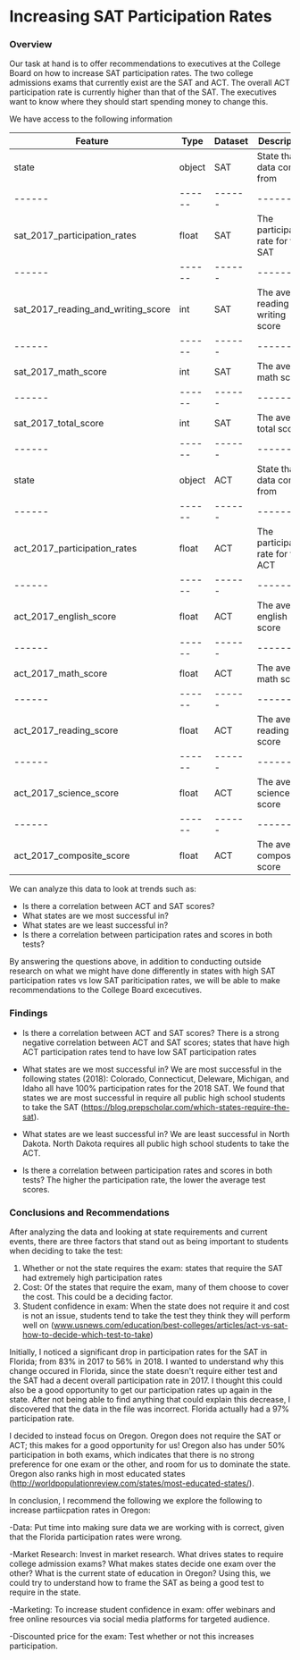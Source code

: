 # Increasing SAT Participation Rates 

### Overview

Our task at hand is to offer recommendations to executives at the College Board on how to increase SAT participation rates. The two college admissions exams that currently exist are the SAT and ACT. The overall ACT participation rate is currently higher than that of the SAT. The executives want to know where they should start spending money to change this. 

We have access to the following information 

| Feature | Type   | Dataset| Description  |
|------|------|------|------|
|   state  | object|   SAT  | State that data comes from|
|------|------|------|------|
|   sat_2017_participation_rates  | float|   SAT  | The participation rate for the SAT |
|------|------|------|------|
|  sat_2017_reading_and_writing_score  | int|   SAT  | The average reading and writing score|
|------|------|------|------|
|   sat_2017_math_score  | int|   SAT  | The average math score|
|------|------|------|------|
|  sat_2017_total_score  | int|   SAT  |  The average total score|
|------|------|------|------|
|  state  | object|   ACT  |  State that data comes from|
|------|------|------|------|
|  act_2017_participation_rates | float|   ACT  |  The participation rate for the ACT|
|------|------|------|------|
|  act_2017_english_score | float|   ACT  |  The average english score|
|------|------|------|------|
| act_2017_math_score | float|   ACT  |  The average math score|
|------|------|------|------|
| act_2017_reading_score | float|   ACT  |  The average reading score|
|------|------|------|------|
| act_2017_science_score | float|   ACT  |  The average science score|
|------|------|------|------|
| act_2017_composite_score | float|   ACT  |  The average composite score|


We can analyze this data to look at trends such as: 

- Is there a correlation between ACT and SAT scores? 
- What states are we most successful in? 
- What states are we least successful in? 
- Is there a correlation between participation rates and scores in both tests? 

By answering the questions above, in addition to conducting outside research on what we might have done differently in states with high SAT participation rates vs low SAT pariticipation rates, we will be able to make recommendations to the College Board excecutives. 

### Findings 

- Is there a correlation between ACT and SAT scores? 
There is a strong negative correlation between ACT and SAT scores; states that have high ACT participation rates tend to have low SAT participation rates 

- What states are we most successful in? 
We are most successful in the following states (2018): Colorado, Connecticut, Deleware, Michigan, and Idaho all have 100% participation rates for the 2018 SAT. We found that states we are most successful in require all public high school students to take the SAT (https://blog.prepscholar.com/which-states-require-the-sat).   

- What states are we least successful in? 
We are least successful in North Dakota. North Dakota requires all public high school students to take the ACT. 

- Is there a correlation between participation rates and scores in both tests? 
The higher the participation rate, the lower the average test scores. 


### Conclusions and Recommendations 

After analyzing the data and looking at state requirements and current events, there are three factors that stand out as being important to students when deciding to take the test: 

1. Whether or not the state requires the exam: states that require the SAT had extremely high participation rates   
2. Cost: Of the states that require the exam, many of them choose to cover the cost. This could be a deciding factor. 
3. Student confidence in exam: When the state does not require it and cost is not an issue, students tend to take the test they think they will perform well on (www.usnews.com/education/best-colleges/articles/act-vs-sat-how-to-decide-which-test-to-take)

Initially, I noticed a significant drop in participation rates for the SAT in Florida; from 83% in 2017 to 56% in 2018. I wanted to understand why this change occured in Florida, since the state doesn't require either test and the SAT had a decent overall participation rate in 2017. I thought this could also be a good opportunity to get our participation rates up again in the state. After not being able to find anything that could explain this decrease, I discovered that the data in the file was incorrect. Florida actually had a 97% participation rate. 

I decided to instead focus on Oregon. Oregon does not require the SAT or ACT;  this makes for a good opportunity for us!  Oregon also has under 50% participation in both exams, which indicates that there is no strong preference for one exam or the other, and room for us to dominate the state. Oregon also ranks high in most educated states (http://worldpopulationreview.com/states/most-educated-states/). 

In conclusion, I recommend the following we explore the following to increase partiicpation rates in Oregon: 

-Data: Put time into making sure data we are working with is correct, given that the Florida participation rates were wrong. 

-Market Research: Invest in market research. What drives states to require college admission exams? What makes states decide one exam over the other?  What is the current state of education in Oregon? Using this, we could try to understand how to frame the SAT as being a good test to require in the state.  

-Marketing:  To increase student confidence in exam: offer webinars and free online resources via social media platforms for targeted audience.

-Discounted price for the exam: Test whether or not this increases participation.  


